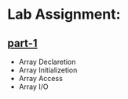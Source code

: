 # Lab Assignment:
## [part-1](https://github.com/1834902551/cse214/tree/master/Lab1)
- Array Declaretion
- Array Initializetion
- Array Access
- Array I/O



